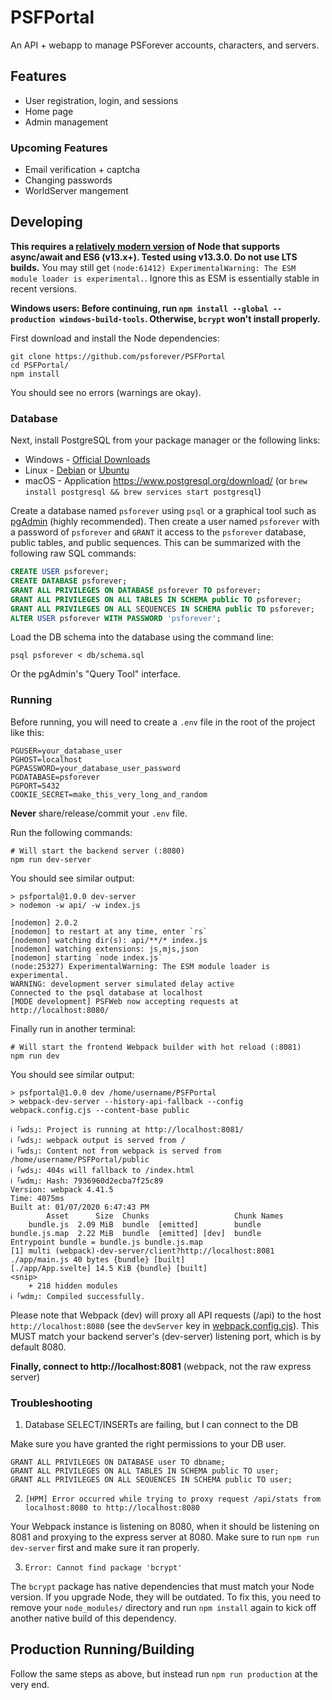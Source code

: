 # PSFPortal
An API + webapp to manage PSForever accounts, characters, and servers.

## Features
* User registration, login, and sessions
* Home page
* Admin management

### Upcoming Features
* Email verification + captcha
* Changing passwords
* WorldServer mangement

## Developing
**This requires a [relatively modern version](https://nodejs.org/en/download/current/) of Node that supports async/await and ES6 (v13.x+). Tested using v13.3.0. Do not use LTS builds.** You may still get `(node:61412) ExperimentalWarning: The ESM module loader is experimental.`. Ignore this as ESM is essentially stable in recent versions.

**Windows users: Before continuing, run `npm install --global --production windows-build-tools`. Otherwise, `bcrypt` won't install properly.**

First download and install the Node dependencies:
```
git clone https://github.com/psforever/PSFPortal
cd PSFPortal/
npm install
```

You should see no errors (warnings are okay).

### Database

Next, install PostgreSQL from your package manager or the following links:

* Windows - [Official Downloads](https://www.postgresql.org/download/linux/ubuntu/)
* Linux - [Debian](https://www.postgresql.org/download/linux/debian/) or [Ubuntu](https://www.postgresql.org/download/linux/ubuntu/)
* macOS - Application https://www.postgresql.org/download/ (or `brew install postgresql && brew services start postgresql`)

Create a database named `psforever` using `psql` or a graphical tool such as [pgAdmin](https://www.pgadmin.org/download/) (highly recommended).
Then create a user named `psforever` with a password of `psforever` and `GRANT` it access to the `psforever` database, public tables, and public sequences.
This can be summarized with the following raw SQL commands:

```sql
CREATE USER psforever;
CREATE DATABASE psforever;
GRANT ALL PRIVILEGES ON DATABASE psforever TO psforever;
GRANT ALL PRIVILEGES ON ALL TABLES IN SCHEMA public TO psforever;
GRANT ALL PRIVILEGES ON ALL SEQUENCES IN SCHEMA public TO psforever;
ALTER USER psforever WITH PASSWORD 'psforever';
```

Load the DB schema into the database using the command line:

```
psql psforever < db/schema.sql
```

Or the pgAdmin's "Query Tool" interface.

### Running

Before running, you will need to create a `.env` file in the root of the project like this:

```
PGUSER=your_database_user
PGHOST=localhost
PGPASSWORD=your_database_user_password
PGDATABASE=psforever
PGPORT=5432
COOKIE_SECRET=make_this_very_long_and_random
```

**Never** share/release/commit your `.env` file.

Run the following commands:

```
# Will start the backend server (:8080)
npm run dev-server
```

You should see similar output:
```
> psfportal@1.0.0 dev-server
> nodemon -w api/ -w index.js

[nodemon] 2.0.2
[nodemon] to restart at any time, enter `rs`
[nodemon] watching dir(s): api/**/* index.js
[nodemon] watching extensions: js,mjs,json
[nodemon] starting `node index.js`
(node:25327) ExperimentalWarning: The ESM module loader is experimental.
WARNING: development server simulated delay active
Connected to the psql database at localhost
[MODE development] PSFWeb now accepting requests at http://localhost:8080/
```

Finally run in another terminal:

```
# Will start the frontend Webpack builder with hot reload (:8081)
npm run dev
```

You should see similar output:
```
> psfportal@1.0.0 dev /home/username/PSFPortal
> webpack-dev-server --history-api-fallback --config webpack.config.cjs --content-base public

ℹ ｢wds｣: Project is running at http://localhost:8081/
ℹ ｢wds｣: webpack output is served from /
ℹ ｢wds｣: Content not from webpack is served from /home/username/PSFPortal/public
ℹ ｢wds｣: 404s will fallback to /index.html
ℹ ｢wdm｣: Hash: 7936960d2ecba7f25c89
Version: webpack 4.41.5
Time: 4075ms
Built at: 01/07/2020 6:47:43 PM
        Asset      Size  Chunks                   Chunk Names
    bundle.js  2.09 MiB  bundle  [emitted]        bundle
bundle.js.map  2.22 MiB  bundle  [emitted] [dev]  bundle
Entrypoint bundle = bundle.js bundle.js.map
[1] multi (webpack)-dev-server/client?http://localhost:8081 ./app/main.js 40 bytes {bundle} [built]
[./app/App.svelte] 14.5 KiB {bundle} [built]
<snip>
    + 218 hidden modules
ℹ ｢wdm｣: Compiled successfully.
```

Please note that Webpack (dev) will proxy all API requests (/api) to the host `http://localhost:8080` (see the `devServer` key in [webpack.config.cjs](webpack.config.cjs)). This MUST match your backend server's (dev-server) listening port, which is by default 8080.

**Finally, connect to http://localhost:8081** (webpack, not the raw express server)

### Troubleshooting

1. Database SELECT/INSERTs are failing, but I can connect to the DB

Make sure you have granted the right permissions to your DB user.

```
GRANT ALL PRIVILEGES ON DATABASE user TO dbname;
GRANT ALL PRIVILEGES ON ALL TABLES IN SCHEMA public TO user;
GRANT ALL PRIVILEGES ON ALL SEQUENCES IN SCHEMA public TO user;
```

2. `[HPM] Error occurred while trying to proxy request /api/stats from localhost:8080 to http://localhost:8080`

Your Webpack instance is listening on 8080, when it should be listening on 8081 and proxying to the express server at 8080. Make sure to run `npm run dev-server` first and make sure it ran properly.

3. `Error: Cannot find package 'bcrypt'`

The `bcrypt` package has native dependencies that must match your Node version. If you upgrade Node, they will be outdated. To fix this, you need to remove your `node_modules/` directory and run `npm install` again to kick off another native build of this dependency.

## Production Running/Building
Follow the same steps as above, but instead run `npm run production` at the very end.
